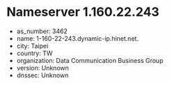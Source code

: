 # Nameserver 1.160.22.243

* as_number: 3462
* name: 1-160-22-243.dynamic-ip.hinet.net.
* city: Taipei
* country: TW
* organization: Data Communication Business Group
* version: Unknown
* dnssec: Unknown
